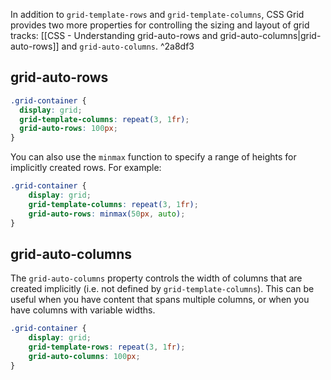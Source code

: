 
In addition to `grid-template-rows` and `grid-template-columns`, CSS Grid provides two more properties for controlling the sizing and layout of grid tracks: [[CSS - Understanding grid-auto-rows and grid-auto-columns|grid-auto-rows]] and `grid-auto-columns`. ^2a8df3

## grid-auto-rows

```CSS
.grid-container {
  display: grid;
  grid-template-columns: repeat(3, 1fr);
  grid-auto-rows: 100px;
}
```

You can also use the `minmax` function to specify a range of heights for implicitly created rows. For example:

```CSS
.grid-container { 
	display: grid; 
	grid-template-columns: repeat(3, 1fr);
	grid-auto-rows: minmax(50px, auto); 
}
```

## grid-auto-columns

The `grid-auto-columns` property controls the width of columns that are created implicitly (i.e. not defined by `grid-template-columns`). This can be useful when you have content that spans multiple columns, or when you have columns with variable widths.

```CSS
.grid-container { 
	display: grid; 
	grid-template-rows: repeat(3, 1fr); 
	grid-auto-columns: 100px; 
}
```

